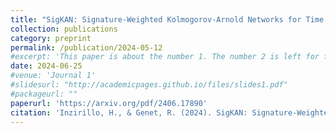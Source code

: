 ```yaml
---
title: "SigKAN: Signature-Weighted Kolmogorov-Arnold Networks for Time Series"
collection: publications
category: preprint
permalink: /publication/2024-05-12
#excerpt: 'This paper is about the number 1. The number 2 is left for future work.'
date: 2024-06-25
#venue: 'Journal 1'
#slidesurl: "http://academicpages.github.io/files/slides1.pdf"
#packageurl: ""
paperurl: 'https://arxiv.org/pdf/2406.17890'
citation: 'Inzirillo, H., & Genet, R. (2024). SigKAN: Signature-Weighted Kolmogorov-Arnold Networks for Time Series. arXiv preprint arXiv:2406.17890.'
---
```



